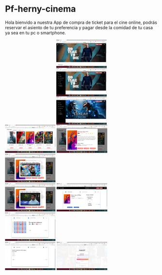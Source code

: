 # Pf-herny-cinema

Hola bienvido a nuestra App de compra de ticket para el cine online, podrás reservar el asiento de tu preferencia y pagar desde la comidad de tu casa ya sea en tu pc o smartphone.

<div 
style="width: 100%; 
        display: flex; 
        flex-direction: column; 
        align-items: center; 
        justify-content: center">
    <img style="width: 33%" src="./client/src/assets/2022-03-04.png" alt="" >
   <img style="width: 33%" src="./client/src/assets/2022-03-04 (10).png" alt=""  >
  <img style="width: 33%" src="./client/src/assets/2022-03-04 (11).png" alt=""  >
</div>
<div>
    <img style="width: 33%" src="./client/src/assets/2022-03-04 (1).png" alt=""  >
    <img style="width: 33%" src="./client/src/assets/2022-03-04 (2).png" alt=""  >
  <img style="width: 33%" src="./client/src/assets/2022-03-04 (3).png" alt=""  >
  </div>
  
  <div>
    <img style="width: 33%" src="./client/src/assets/2022-03-04 (4).png" alt=""  >
    <img style="width: 33%" src="./client/src/assets/2022-03-04 (6).png" alt=""  >
  <img style="width: 33%" src="./client/src/assets/2022-03-04 (7).png" alt=""  >
  </div>
  <div>
    <img style="width: 33%" src="./client/src/assets/2022-03-04 (8).png" alt=""  >
  <img style="width: 33%" src="./client/src/assets/2022-03-04 (9).png" alt=""  >
  </div>
